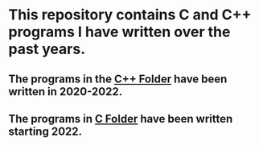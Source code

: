 # This repository contains C and C++ programs I have written over the past years.

## The programs in the [C++ Folder](https://github.com/ErnestasKaralius/C-Programs/tree/main/C%2B%2B) have been written in 2020-2022.

## The programs in [C Folder]() have been written starting 2022.
